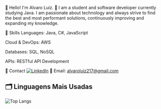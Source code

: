 👋 Hello! I'm Alvaro Luiz. 🖖
I am a student and software developer currently studying Java. I am passionate about technology and always strive to find the best and most performant solutions, continuously improving and expanding my knowledge.

🚀 Skills
Languages: Java, C#, JavaScript

Cloud & DevOps: AWS

Databases: SQL, NoSQL

APIs: RESTful API Development

📧 Contact [![LinkedIn](https://img.shields.io/badge/LinkedIn-Alvaro%20Luiz-blue?style=for-the-badge&logo=linkedin)](https://www.linkedin.com/in/alvaro-luiz-dev)
📧 Email: alvaroluiz217@gmail.com

## 🗂️ Linguagens Mais Usadas

![Top Langs](https://github-readme-stats.vercel.app/api/top-langs/?username=alvaroluizs&layout=compact&theme=github_dark)
